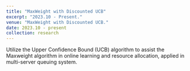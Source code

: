 ```yaml
---
title: "MaxWeight with Discounted UCB"
excerpt: "2023.10 - Present."
venue: "MaxWeight with Discounted UCB."
date: 2023.10 - present
collection: research
---
```

Utilize the Upper Confidence Bound (UCB) algorithm to assist the Maxweight algorithm in online learning and resource allocation, applied in multi-server queuing system.
